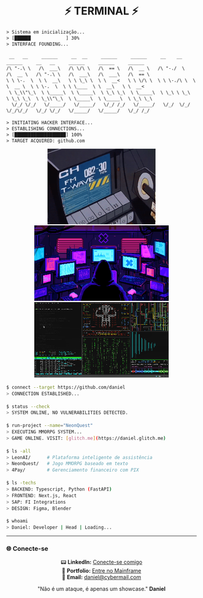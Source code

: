 <div align="center">

# ⚡ TERMINAL ⚡

</div>



```plaintext
> Sistema em inicialização...
> [██████             ] 30%
> INTERFACE FOUNDING...

 __   __     ______     __  __     ______     ______     __    __     ______     __   __     ______     ______     ______    
/\ "-.\ \   /\  ___\   /\ \/\ \   /\  == \   /\  __ \   /\ "-./  \   /\  __ \   /\ "-.\ \   /\  ___\   /\  ___\   /\  == \   
\ \ \-.  \  \ \  __\   \ \ \_\ \  \ \  __<   \ \ \/\ \  \ \ \-./\ \  \ \  __ \  \ \ \-.  \  \ \ \____  \ \  __\   \ \  __<   
 \ \_\\"\_\  \ \_____\  \ \_____\  \ \_\ \_\  \ \_____\  \ \_\ \ \_\  \ \_\ \_\  \ \_\\"\_\  \ \_____\  \ \_____\  \ \_\ \_\ 
  \/_/ \/_/   \/_____/   \/_____/   \/_/ /_/   \/_____/   \/_/  \/_/   \/_/\/_/   \/_/ \/_/   \/_____/   \/_____/   \/_/ /_/ 

> INITIATING HACKER INTERFACE...
> ESTABLISHING CONNECTIONS...
> [███████████████████] 100%
> TARGET ACQUIRED: github.com
```
<div align="center">
<img src="start.gif" alt="Hacker Booting" height="200">
<img src="inprogress.gif" alt="Hacker InProgress" height="200">
<img src="youareminenow.gif" alt="Hacker YouAreMineNow" height="200">
</div>

```bash
$ connect --target https://github.com/daniel
> CONNECTION ESTABLISHED...

$ status --check
> SYSTEM ONLINE, NO VULNERABILITIES DETECTED.

$ run-project --name="NeonQuest"
> EXECUTING MMORPG SYSTEM...
> GAME ONLINE. VISIT: [glitch.me](https://daniel.glitch.me)

$ ls -all
> LeonAI/      # Plataforma inteligente de assistência
> NeonQuest/   # Jogo MMORPG baseado em texto
> 4Pay/        # Gerenciamento financeiro com PIX

$ ls -techs
> BACKEND: Typescript, Python (FastAPI)
> FRONTEND: Next.js, React
> SAP: FI Integrations
> DESIGN: Figma, Blender

$ whoami
> Daniel: Developer | Head | Loading...  
```

---

### 🌐 **Conecte-se**

<div align="center">

📟 **LinkedIn:** [Conecte-se comigo](https://www.linkedin.com/in/daniel)  
📡 **Portfolio:** [Entre no Mainframe](https://daniel.glitch.me)  
📧 **Email:** daniel@cybermail.com  

</div>

<div align="center">

"Não é um ataque, é apenas um showcase."
**Daniel**

</div>
